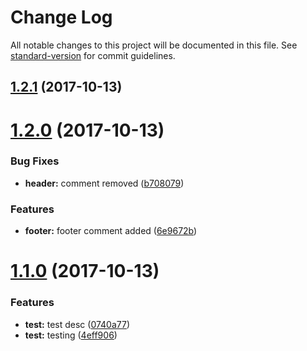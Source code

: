 # Change Log

All notable changes to this project will be documented in this file. See [standard-version](https://github.com/conventional-changelog/standard-version) for commit guidelines.

<a name="1.2.1"></a>
## [1.2.1](https://github.com/ankur-birdeye/birdeye-component/compare/v1.2.0...v1.2.1) (2017-10-13)



<a name="1.2.0"></a>
# [1.2.0](https://github.com/ankur-birdeye/birdeye-component/compare/v1.1.0...v1.2.0) (2017-10-13)


### Bug Fixes

* **header:** comment removed ([b708079](https://github.com/ankur-birdeye/birdeye-component/commit/b708079))


### Features

* **footer:** footer comment added ([6e9672b](https://github.com/ankur-birdeye/birdeye-component/commit/6e9672b))



<a name="1.1.0"></a>
# [1.1.0](https://github.com/ankur-birdeye/birdeye-component/compare/v1.0.3...v1.1.0) (2017-10-13)


### Features

* **test:** test desc ([0740a77](https://github.com/ankur-birdeye/birdeye-component/commit/0740a77))
* **test:** testing ([4eff906](https://github.com/ankur-birdeye/birdeye-component/commit/4eff906))
